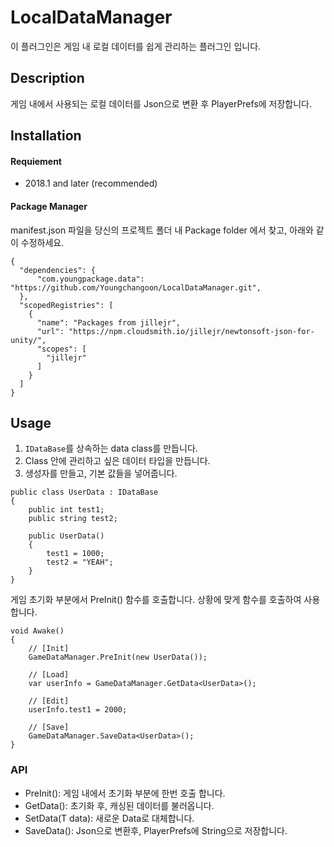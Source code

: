 # LocalDataManager

이 플러그인은 게임 내 로컬 데이터를 쉽게 관리하는 플러그인 입니다.


## Description

게임 내에서 사용되는 로컬 데이터를 Json으로 변환 후 PlayerPrefs에 저장합니다.

## Installation

#### Requiement

- 2018.1 and later (recommended)

#### Package Manager

manifest.json 파일을 당신의 프로젝트 폴더 내 Package folder 에서 찾고, 아래와 같이 수정하세요.

```
{
  "dependencies": {
      "com.youngpackage.data": "https://github.com/Youngchangoon/LocalDataManager.git",
  },
  "scopedRegistries": [
    {
      "name": "Packages from jillejr",
      "url": "https://npm.cloudsmith.io/jillejr/newtonsoft-json-for-unity/",
      "scopes": [
        "jillejr"
      ]
    }
  ]
}
```

## Usage

1. `IDataBase`를 상속하는 data class를 만듭니다.
2. Class 안에 관리하고 싶은 데이터 타입을 만듭니다.
3. 생성자를 만들고, 기본 값들을 넣어줍니다.

```
public class UserData : IDataBase
{
    public int test1;
    public string test2;

    public UserData()
    {
        test1 = 1000;
        test2 = "YEAH";
    }
}
```

게임 초기화 부분에서 PreInit() 함수를 호출합니다.
상황에 맞게 함수를 호출하여 사용합니다.

```
void Awake()
{
    // [Init]
    GameDataManager.PreInit(new UserData()); 

    // [Load]
    var userInfo = GameDataManager.GetData<UserData>();

    // [Edit]
    userInfo.test1 = 2000;

    // [Save]
    GameDataManager.SaveData<UserData>();
}
```

### API


- PreInit(): 게임 내에서 초기화 부분에 한번 호출 합니다.
- GetData<T>(): 초기화 후, 캐싱된 데이터를 불러옵니다.
- SetData<T>(T data): 새로운 Data로 대체합니다.
- SaveData<T>(): Json으로 변환후, PlayerPrefs에 String으로 저장합니다.


